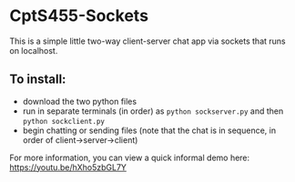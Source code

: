 # CptS455-Sockets
This is a simple little two-way client-server chat app via sockets that runs on localhost.

## To install:
- download the two python files
- run in separate terminals (in order) as ```python sockserver.py``` and then ```python sockclient.py```
- begin chatting or sending files (note that the chat is in sequence, in order of client->server->client)

For more information, you can view a quick informal demo here: https://youtu.be/hXho5zbGL7Y

